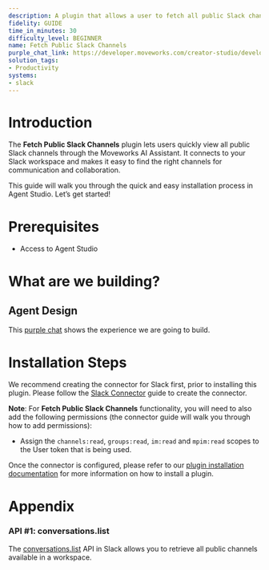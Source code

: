 ```yaml
---
description: A plugin that allows a user to fetch all public Slack channels.
fidelity: GUIDE
time_in_minutes: 30
difficulty_level: BEGINNER
name: Fetch Public Slack Channels
purple_chat_link: https://developer.moveworks.com/creator-studio/developer-tools/purple-chat/?conversation=%7B%22startTimestamp%22%3A%2211%3A43+AM%22%2C%22messages%22%3A%5B%7B%22parts%22%3A%5B%7B%22richText%22%3A%22%3Cp%3ECan+you+tell+me+which+public+channels+exist+in+our+workspace%3F%3C%2Fp%3E%22%7D%5D%2C%22role%22%3A%22user%22%7D%2C%7B%22parts%22%3A%5B%7B%22richText%22%3A%22%3Cp%3EHere+are+the+%3Cb%3Epublic+Slack+channels%3C%2Fb%3E+currently+available+in+our+workspace%3A%3C%2Fp%3E%5Cn%3Col%3E%5Cn++%3Cli%3E%3Cb%3Erandom%3C%2Fb%3E%3C%2Fli%3E%5Cn++%3Cli%3E%3Cb%3Ecricket%3C%2Fb%3E%3C%2Fli%3E%5Cn++%3Cli%3E%3Cb%3Esocial%3C%2Fb%3E%3C%2Fli%3E%5Cn++%3Cli%3E%3Cb%3Ecreator-studio%3C%2Fb%3E%3C%2Fli%3E%5Cn++%3Cli%3E%3Cb%3Egeneral%3C%2Fb%3E%3C%2Fli%3E%5Cn%3C%2Fol%3E%22%7D%5D%2C%22role%22%3A%22assistant%22%7D%5D%7D
solution_tags:
- Productivity
systems:
- slack
---
```

# Introduction

The **Fetch Public Slack Channels** plugin lets users quickly view all public Slack channels through the Moveworks AI Assistant. It connects to your Slack workspace and makes it easy to find the right channels for communication and collaboration.

This guide will walk you through the quick and easy installation process in Agent Studio. Let’s get started!

# Prerequisites

- Access to Agent Studio

# What are we building?

## Agent Design

This [purple chat](https://developer.moveworks.com/creator-studio/developer-tools/purple-chat/?conversation=%7B%22startTimestamp%22%3A%2211%3A43+AM%22%2C%22messages%22%3A%5B%7B%22parts%22%3A%5B%7B%22richText%22%3A%22%3Cp%3ECan+you+tell+me+which+public+channels+exist+in+our+workspace%3F%3C%2Fp%3E%22%7D%5D%2C%22role%22%3A%22user%22%7D%2C%7B%22parts%22%3A%5B%7B%22richText%22%3A%22%3Cp%3EHere+are+the+%3Cb%3Epublic+Slack+channels%3C%2Fb%3E+currently+available+in+our+workspace%3A%3C%2Fp%3E%5Cn%3Col%3E%5Cn++%3Cli%3E%3Cb%3Erandom%3C%2Fb%3E%3C%2Fli%3E%5Cn++%3Cli%3E%3Cb%3Ecricket%3C%2Fb%3E%3C%2Fli%3E%5Cn++%3Cli%3E%3Cb%3Esocial%3C%2Fb%3E%3C%2Fli%3E%5Cn++%3Cli%3E%3Cb%3Ecreator-studio%3C%2Fb%3E%3C%2Fli%3E%5Cn++%3Cli%3E%3Cb%3Egeneral%3C%2Fb%3E%3C%2Fli%3E%5Cn%3C%2Fol%3E%22%7D%5D%2C%22role%22%3A%22assistant%22%7D%5D%7D) shows the experience we are going to build.

# Installation Steps

We recommend creating the connector for Slack first, prior to installing this plugin. Please follow the [Slack Connector](https://developer.moveworks.com/creator-studio/resources/connector/?id=slack) guide to create the connector.

**Note**: For **Fetch Public Slack Channels** functionality, you will need to also add the following permissions (the connector guide will walk you through how to add permissions): 

- Assign the `channels:read`, `groups:read`, `im:read` and `mpim:read` scopes to the User token that is being used.

Once the connector is configured, please refer to our [plugin installation documentation](https://help.moveworks.com/docs/ai-agent-marketplace) for more information on how to install a plugin. 

# Appendix

### API #1: **conversations.list**

The [conversations.list](https://api.slack.com/methods/conversations.list) API in Slack allows you to retrieve all public channels available in a workspace.